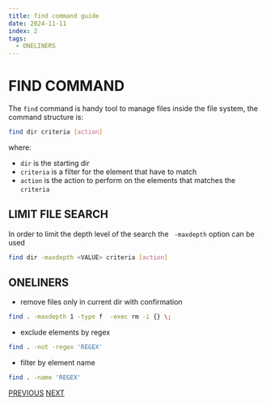 ```yaml
---
title: find command guide
date: 2024-11-11
index: 2
tags:
  - ONELINERS
---
```


# FIND COMMAND

The `find` command is handy tool to manage files inside the file system, the command structure is:

```bash
find dir criteria [action]
```

where:

- `dir` is the starting dir
- `criteria` is a filter for the element that have to match
- `action` is the action to perform on the elements that matches the `criteria`

## LIMIT FILE SEARCH

In order to limit the depth level of the search the ` -maxdepth` option can be used

```bash
find dir -maxdepth <VALUE> criteria [action]
```

## ONELINERS

- remove files only in current dir with confirmation

```bash
find . -maxdepth 1 -type f  -exec rm -i {} \;
```

- exclude elements by regex

```bash
find . -not -regex 'REGEX'
```

- filter by element name

```bash
find . -name 'REGEX'
```

[PREVIOUS](pages/bash_automation/CREATE_CRON_JOB.md) [NEXT](pages/bash_automation/SETUP_HETZNER_STORAGEBOX_BACKUP.md)
